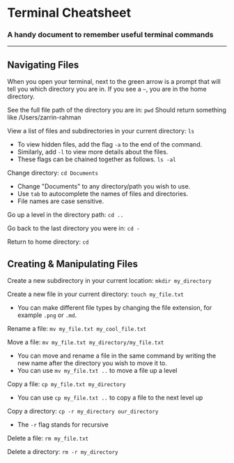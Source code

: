 # Terminal Cheatsheet
### A handy document to remember useful terminal commands
---

## Navigating Files
When you open your terminal, next to the green arrow is a prompt that will tell you which directory you are in. If you see a ``~``, you are in the home directory.

See the full file path of the directory you are in:
```pwd```
Should return something like /Users/zarrin-rahman

View a list of files and subdirectories in your current directory:
```ls```
- To view hidden files, add the flag ``-a`` to the end of the command.
- Similarly, add ``-l`` to view more details about the files.
- These flags can be chained together as follows.
```ls -al```

Change directory:
```cd Documents```
- Change "Documents" to any directory/path you wish to use.
- Use ``tab`` to autocomplete the names of files and directories.
- File names are case sensitive.

Go up a level in the directory path:
``cd ..``

Go back to the last directory you were in:
``cd -``

Return to home directory:
``cd``

## Creating & Manipulating Files
Create a new subdirectory in your current location:
```mkdir my_directory```

Create a new file in your current directory:
```touch my_file.txt```
- You can make different file types by changing the file extension, for example ``.png`` or ``.md``.

Rename a file:
```mv my_file.txt my_cool_file.txt```

Move a file:
```mv my_file.txt my_directory/my_file.txt```
- You can move and rename a file in the same command by writing the new name after the directory you wish to move it to.
- You can use ``mv my_file.txt ..`` to move a file up a level

Copy a file:
```cp my_file.txt my_directory```
- You can use ``cp my_file.txt ..`` to copy a file to the next level up

Copy a directory:
```cp -r my_directory our_directory```
- The ``-r`` flag stands for recursive

Delete a file:
```rm my_file.txt```

Delete a directory:
```rm -r my_directory```